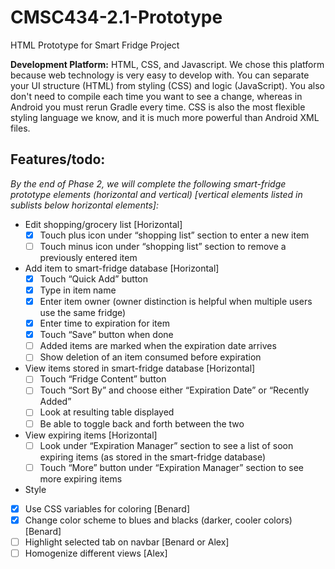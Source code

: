 # CMSC434-2.1-Prototype
HTML Prototype for Smart Fridge Project

**Development Platform:**
HTML, CSS, and Javascript. We chose this platform because web technology is very easy to develop with. You can separate your UI structure (HTML) from styling (CSS) and logic (JavaScript). You also don't need to compile each time you want to see a change, whereas in Android you must rerun Gradle every time. CSS is also the most flexible styling language we know, and it is much more powerful than Android XML files.

## Features/todo:
*By the end of Phase 2, we will complete the following smart-fridge prototype elements (horizontal and vertical) [vertical elements listed in sublists below horizontal elements]:*
- Edit shopping/grocery list [Horizontal]
  - [x] Touch plus icon under “shopping list” section to enter a new item
  - [ ] Touch minus icon under “shopping list” section to remove a previously entered item
- Add item to smart-fridge database [Horizontal]
  - [x] Touch “Quick Add” button
  - [x] Type in item name
  - [x] Enter item owner (owner distinction is helpful when multiple users use the same fridge)
  - [x] Enter time to expiration for item
  - [x] Touch “Save” button when done
  - [ ] Added items are marked when the expiration date arrives
  - [ ] Show deletion of an item consumed before expiration
- View items stored in smart-fridge database [Horizontal]
  - [ ] Touch “Fridge Content” button
  - [ ] Touch “Sort By” and choose either “Expiration Date” or “Recently Added”
  - [ ] Look at resulting table displayed
  - [ ] Be able to toggle back and forth between the two
- View expiring items [Horizontal]
  - [ ] Look under “Expiration Manager” section to see a list of soon expiring items (as stored in the smart-fridge database)
  - [ ] Touch “More” button under “Expiration Manager” section to see more expiring items
- Style
 - [x] Use CSS variables for coloring [Benard]
 - [x] Change color scheme to blues and blacks (darker, cooler colors) [Benard]
 - [ ] Highlight selected tab on navbar [Benard or Alex]
 - [ ] Homogenize different views [Alex]
